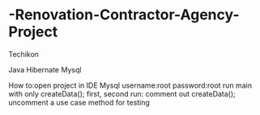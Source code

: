 # -Renovation-Contractor-Agency-Project
Techikon

Java
Hibernate
Mysql

How to:open project in IDE
Mysql username:root password:root
run main with only createData(); first,
second run: comment out createData(); uncomment a use case method for testing
